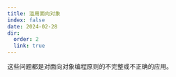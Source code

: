 ```yaml
---
title: 滥用面向对象
index: false
date: 2024-02-28
dir:
  order: 2
  link: true
---
```


这些问题都是对面向对象编程原则的不完整或不正确的应用。
